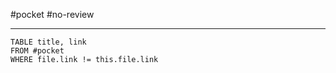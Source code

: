#pocket #no-review 

----

```dataview
TABLE title, link
FROM #pocket
WHERE file.link != this.file.link
```
